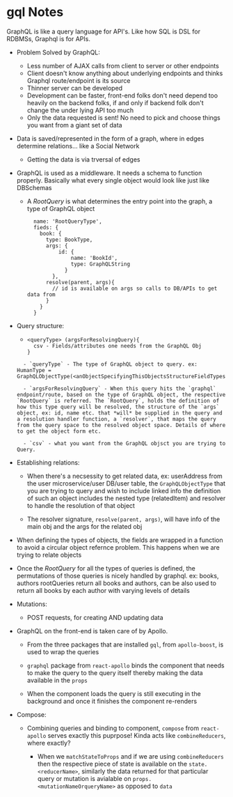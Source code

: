 # gql Notes

GraphQL is like a query language for API's. Like how SQL is DSL for RDBMSs, Graphql is for APIs.

- Problem Solved by GraphQL:
  - Less number of AJAX calls from client to server or other endpoints
  - Client doesn't know anything about underlying endpoints and thinks Graphql route/endpoint is its source
  - Thinner server can be developed
  - Development can be faster, front-end folks don't need depend too heavily on the backend folks, if and only if backend folk don't change the under lying API too much
  - Only the data requested is sent! No need to pick and choose things you want from a giant set of data

- Data is saved/represented in the form of a graph, where in edges determine relations... like a Social Network
  - Getting the data is via trversal of edges

- GraphQL is used as a middleware. It needs a schema to function properly. Basically what every single object would look like just like DBSchemas
  - A _RootQuery_ is what determines the entry point into the graph, a type of GraphQL object
    ```
      name: 'RootQueryType',
      fieds: {
        book: {
          type: BookType,
          args: {
              id: {
                  name: 'BookId',
                  type: GraphQLString
                }
            },
          resolve(parent, args){
            // id is available on args so calls to DB/APIs to get data from
          }
        }
      }
    ```

- Query structure:
  - ```
    <queryType> (argsForResolvingQuery){
      csv - Fields/attributes one needs from the GraphQL Obj
    }
  ```
    - `queryType` - The type of GraphQL object to query. ex: HumanType = GraphQLObjectType(<anObjectSpecifyingThisObjectsStructureFieldTypes>)

    - `argsForResolvingQuery` - When this query hits the `graphql` endpoint/route, based on the type of GraphQL object, the respective `RootQuery` is referred. The `RootQuery`, holds the definition of how this type query will be resolved, the structure of the `args` object, ex: id, name etc. that *will* be supplied in the query and a resolution handler function, a `resolver`, that maps the query from the query space to the resolved object space. Details of where to get the object form etc.

    - `csv` - what you want from the GraphQL objsct you are trying to Query.

- Establishing relations:
  - When there's a necsessity to get related data, ex: userAddress from the user microservice/user DB/user table, the `GraphQLObjectType` that you are trying to query and wish to include linked info the definition of such an object includes the nested type (relatedItem) and resolver to handle the resolution of that object

  - The resolver signature, `resolve(parent, args)`, will have info of the main obj and the args for the related obj

- When defining the types of objects, the fields are wrapped in a function to avoid a circular object refernce problem. This happens when we are trying to relate objects

- Once the _RootQuery_ for all the types of queries is defined, the permutations of those queries is nicely handled by graphql. ex: books, authors rootQueries return all books and authors, can be also used to return all books by each author with varying levels of details

- Mutations:
  - POST requests, for creating AND updating data

- GraphQL on the front-end is taken care of by Apollo.
  - From the three packages that are installed `gql`, from `apollo-boost`, is used to wrap the queries

  - `graphql` package from `react-apollo` binds the component that needs to make the query to the query itself thereby making the data available in the `props`

  - When the component loads the query is still executing in the background and once it finishes the component re-renders

- Compose:
  - Combining queries and binding to component, `compose` from `react-apollo` serves exactly this puprpose! Kinda acts like `combineReducers`, where exactly?

    - When we `matchStateToProps` and if we are using `combineReducers` then the respective piece of state is available on the `state.<reducerName>`, similarly the data returned for that particular query or mutation is avialable on `props.<mutationNameOrqueryName>` as opposed to `data`